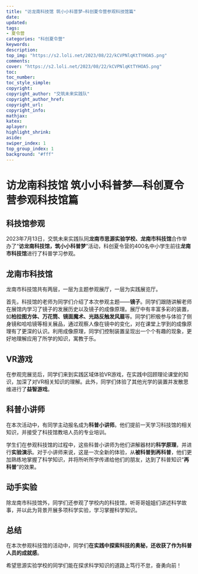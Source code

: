 ```yaml
---
title: "访龙南科技馆 筑小小科普梦—科创夏令营参观科技馆篇"
date:
updated:
tags:
- 夏令营
categories: "科创夏令营"
keywords:
description:
top_img: "https://s2.loli.net/2023/08/22/kCVPNlqKtTYHOA5.png"
comments:
cover: "https://s2.loli.net/2023/08/22/kCVPNlqKtTYHOA5.png"
toc:
toc_number:
toc_style_simple:
copyright:
copyright_author: "交筑未来实践队"
copyright_author_href:
copyright_url:
copyright_info:
mathjax:
katex:
aplayer:
highlight_shrink:
aside:
swiper_index: 1
top_group_index: 1
background: "#fff"
---
```

# 访龙南科技馆 筑小小科普梦—科创夏令营参观科技馆篇

## 科技馆参观

2023年7月13日，交筑未来实践队同**龙南市思源实验学校、龙南市科技馆**合作举办了“**访龙南科技馆，筑小小科普梦**”活动，科创夏令营的400名中小学生前往**龙南市科技馆**进行了科普学习参观。

## 龙南市科技馆

龙南市科技馆共有两层，一层为主题参观展厅，一层为实践展览厅。

首先，科技馆的老师为同学们介绍了本次参观主题——**镜子**。同学们跟随讲解老师在展馆内学习了镜子的发展历史以及镜子的成像原理。展厅中有丰富多彩的装置，如**柏拉图方体、万花筒、镜面魔术、光路反触发风扇**等。同学们积极参与体验了侧身镜和哈哈镜等相关展品，通过观察人像在镜中的变化，对在课堂上学到的成像原理有了更深的认识。利用成像原理，同学们控制装置呈现出一个个有趣的现象，更好地理解应用了所学的知识，寓教于乐。

## VR游戏

在参观完展览后，同学们来到实践区域体验VR游戏，在实践中回顾理论课堂的知识，加深了对VR相关知识的理解。此外，同学们体验了其他光学的装置并发散思维进行了**益智游戏**。

## 科普小讲师

在本次活动中，有同学主动报名成为**科普小讲师**。他们提前一天学习科技馆的相关知识，并接受了科技馆教培人员的专业培训。

学生们在参观科技馆的过程中，这些科普小讲师为他们讲解器材的**科学原理**，并进行**实验演示**。对于小讲师来说，这是一次全新的体验，从**被科普到再科普**，他们更加熟练地掌握了科学知识，并将所听所学传递给他们的朋友，达到了科普知识“**再科普**”的效果。

## 动手实验

除龙南市科技馆外，同学们还参观了学校内的科技馆，听哥哥姐姐们讲述科学故事，并以此为背景开展多项科学实验，学习掌握科学知识。

## 总结

在本次参观科技馆的活动中，同学们**在实践中探索科技的奥秘，还收获了作为科普人员的成就感**。

希望思源实验学校的同学们能在探求科学知识的道路上笃行不怠，奋勇向前！